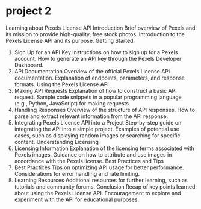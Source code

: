 # project 2

Learning about Pexels License API
Introduction
Brief overview of Pexels and its mission to provide high-quality, free stock photos.
Introduction to the Pexels License API and its purpose.
Getting Started

1. Sign Up for an API Key
   Instructions on how to sign up for a Pexels account.
   How to generate an API key through the Pexels Developer Dashboard.
2. API Documentation
   Overview of the official Pexels License API documentation.
   Explanation of endpoints, parameters, and response formats.
   Using the Pexels License API
3. Making API Requests
   Explanation of how to construct a basic API request.
   Sample code snippets in a popular programming language (e.g., Python, JavaScript) for making requests.
4. Handling Responses
   Overview of the structure of API responses.
   How to parse and extract relevant information from the API response.
5. Integrating Pexels License API into a Project
   Step-by-step guide on integrating the API into a simple project.
   Examples of potential use cases, such as displaying random images or searching for specific content.
   Understanding Licensing
6. Licensing Information
   Explanation of the licensing terms associated with Pexels images.
   Guidance on how to attribute and use images in accordance with the Pexels license.
   Best Practices and Tips
7. Best Practices
   Tips on optimizing API usage for better performance.
   Considerations for error handling and rate limiting.
8. Learning Resources
   Additional resources for further learning, such as tutorials and community forums.
   Conclusion
   Recap of key points learned about using the Pexels License API.
   Encouragement to explore and experiment with the API for educational purposes.
